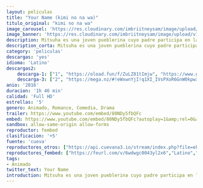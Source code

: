 ```yaml
---
layout: peliculas
title: "Your Name (kimi no na wa)"
titulo_original: "kimi no na wa"
image_carousel: 'https://res.cloudinary.com/imbriitneysam/image/upload/v1543722677/name-poster-min.jpg'
image_banner: 'https://res.cloudinary.com/imbriitneysam/image/upload/v1543722677/name-banner-min.jpg'
description: Mitsuha es una joven pueblerina cuyo padre participa en las elecciones para alcalde de la ciudad. Sin embargo, anhela la emoción de la vida de la ciudad y por eso tiene un deseo, reencarnar en el chico guapo de sus sueños que seguro que se encuentra en Tokio». Un día, sueña con un chico tal y como desea pero ese chico en cuestión, Taki, de la gran ciudad, sueña a su vez con Mitsuha, una encantadora chica del campo. Taki y Mitsuha descubren un día que durante el sueño sus cuerpos se intercambian, y comienzan a comunicarse por medio de notas. A medida que consiguen superar torpemente un reto tras otro, se va creando entre los dos un vínculo que poco a poco se convierte en algo más romántico.
description_corta: Mitsuha es una joven pueblerina cuyo padre participa en las elecciones para alcalde de la ciudad. Sin embargo, anhela la emoción de la vida de la ciudad y por eso tiene un deseo, reencarnar en el chico guapo de sus sueños que seguro que...
category: 'peliculas'
descargas: 'yes'
idioma: 'Latino'
descargas2:
    descarga-1: ["1", "https://oload.fun/f/ZuLZ81tImjw", "https://www.google.com/s2/favicons?domain=openload.co","OpenLoad","https://res.cloudinary.com/imbriitneysam/image/upload/v1541473684/mexico.png", "Latino", "Full HD"]
    descarga-3: ["2", "https://mega.nz/#!eWxwnYjI!q1XI_IVsPXoR6GnW0kpwxFO5bSVBitErjNyDbDlRBM0", "https://www.google.com/s2/favicons?domain=mega.nz","Mega","https://res.cloudinary.com/imbriitneysam/image/upload/v1541473684/mexico.png", "Latino", "Full HD"]
anio: '2016'
duracion: '1h 46 min'
calidad: 'Full HD'
estrellas: '5'
genero: Animado, Romance, Comedia, Drama
trailer: https://www.youtube.com/embed/80NDy5fbQFc
embed: https://www.youtube.com/embed/80NDy5fbQFc?autoplay=1&amp;rel=0&amp;hd=1&border=0&wmode=opaque&enablejsapi=1&modestbranding=1&controls=1&showinfo=0
sandbox: allow-same-origin allow-forms
reproductor: fembed
clasificacion: '+5'
fuente: 'cueva'
reproductores_otros: ["https://api.cuevana3.io/stream/index.php?file=ek5lbm9xYWNrS0xYMTZLa2xNbkdvY3ZTb3BtZng4TGp6ZFpobGFMUGtPTFJ5SnFUWU5MSzZkUFhZR1JwbTVha25KR1VvcVBWMGVMWWtaYWhvSkhFNlptV1pHTm9rNVhmMkpHZ29tYz0","Latino","https://www.zembed.to/public/dist/asteroid.html?id=789db828e796cb51beca684ce7f3bad3&title=Kimi%20no%20na%20wa","Latino","https://wikipelisyseries.com/stream/15766","Latino"]
reproductores_fembed: ["https://feurl.com/v/6wdwgc0043yl2x6","Latino","https://feurl.com/v/1lo6wx5plv5","Latino","https://feurl.com/v/8gvd-6mxp9y","Latino"]
tags:
- Animado
twitter_text: Your Name
introduction: Mitsuha es una joven pueblerina cuyo padre participa en las elecciones para alcalde de la ciudad. Sin embargo, anhela la emoción de la vida de la ciudad y por eso tiene un deseo, reencarnar en el chico guapo de sus sueños que seguro que...
---
```












